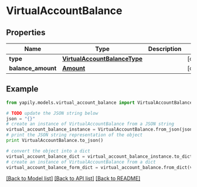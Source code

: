 # VirtualAccountBalance


## Properties
Name | Type | Description | Notes
------------ | ------------- | ------------- | -------------
**type** | [**VirtualAccountBalanceType**](VirtualAccountBalanceType.md) |  | [optional] 
**balance_amount** | [**Amount**](Amount.md) |  | [optional] 

## Example

```python
from yapily.models.virtual_account_balance import VirtualAccountBalance

# TODO update the JSON string below
json = "{}"
# create an instance of VirtualAccountBalance from a JSON string
virtual_account_balance_instance = VirtualAccountBalance.from_json(json)
# print the JSON string representation of the object
print VirtualAccountBalance.to_json()

# convert the object into a dict
virtual_account_balance_dict = virtual_account_balance_instance.to_dict()
# create an instance of VirtualAccountBalance from a dict
virtual_account_balance_form_dict = virtual_account_balance.from_dict(virtual_account_balance_dict)
```
[[Back to Model list]](../README.md#documentation-for-models) [[Back to API list]](../README.md#documentation-for-api-endpoints) [[Back to README]](../README.md)



